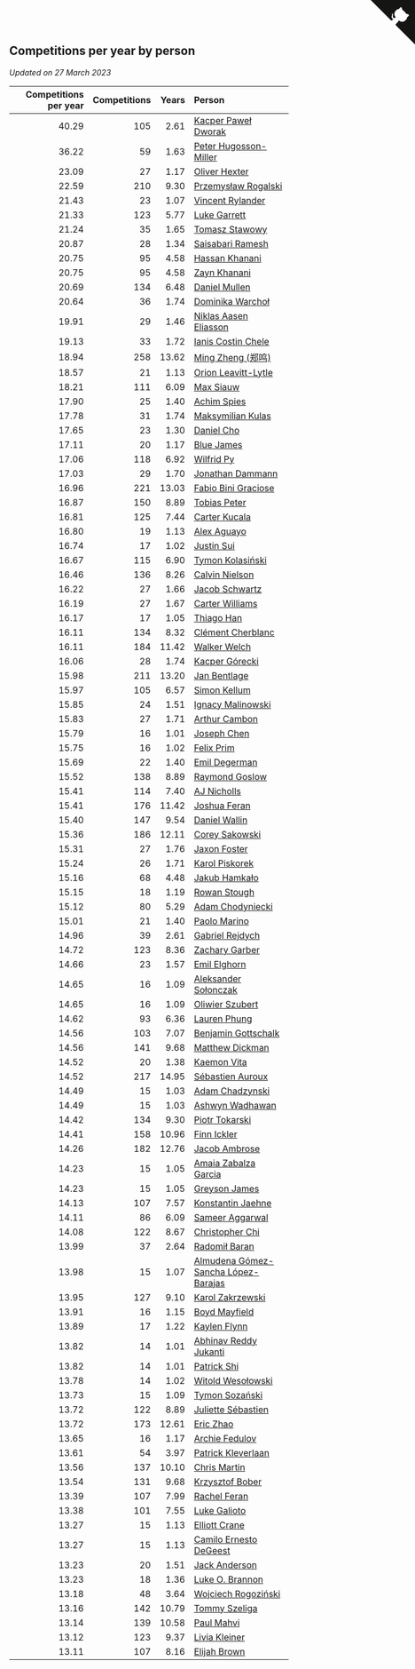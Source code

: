 ## Competitions per year by person

*Updated on 27 March 2023*

| Competitions per year | Competitions | Years | Person |
| ---: | ---: | ---: | :--- |
| 40.29 | 105 | 2.61 | [Kacper Paweł Dworak](https://www.worldcubeassociation.org/persons/2020DWOR01) |
| 36.22 | 59 | 1.63 | [Peter Hugosson-Miller](https://www.worldcubeassociation.org/persons/2021HUGO01) |
| 23.09 | 27 | 1.17 | [Oliver Hexter](https://www.worldcubeassociation.org/persons/2022HEXT01) |
| 22.59 | 210 | 9.30 | [Przemysław Rogalski](https://www.worldcubeassociation.org/persons/2013ROGA02) |
| 21.43 | 23 | 1.07 | [Vincent Rylander](https://www.worldcubeassociation.org/persons/2022RYLA01) |
| 21.33 | 123 | 5.77 | [Luke Garrett](https://www.worldcubeassociation.org/persons/2017GARR05) |
| 21.24 | 35 | 1.65 | [Tomasz Stawowy](https://www.worldcubeassociation.org/persons/2021STAW01) |
| 20.87 | 28 | 1.34 | [Saisabari Ramesh](https://www.worldcubeassociation.org/persons/2021RAME01) |
| 20.75 | 95 | 4.58 | [Hassan Khanani](https://www.worldcubeassociation.org/persons/2018KHAN26) |
| 20.75 | 95 | 4.58 | [Zayn Khanani](https://www.worldcubeassociation.org/persons/2018KHAN28) |
| 20.69 | 134 | 6.48 | [Daniel Mullen](https://www.worldcubeassociation.org/persons/2016MULL04) |
| 20.64 | 36 | 1.74 | [Dominika Warchoł](https://www.worldcubeassociation.org/persons/2021WARC01) |
| 19.91 | 29 | 1.46 | [Niklas Aasen Eliasson](https://www.worldcubeassociation.org/persons/2021ELIA01) |
| 19.13 | 33 | 1.72 | [Ianis Costin Chele](https://www.worldcubeassociation.org/persons/2021CHEL01) |
| 18.94 | 258 | 13.62 | [Ming Zheng (郑鸣)](https://www.worldcubeassociation.org/persons/2009ZHEN11) |
| 18.57 | 21 | 1.13 | [Orion Leavitt-Lytle](https://www.worldcubeassociation.org/persons/2022LEAV01) |
| 18.21 | 111 | 6.09 | [Max Siauw](https://www.worldcubeassociation.org/persons/2017SIAU02) |
| 17.90 | 25 | 1.40 | [Achim Spies](https://www.worldcubeassociation.org/persons/2021SPIE01) |
| 17.78 | 31 | 1.74 | [Maksymilian Kulas](https://www.worldcubeassociation.org/persons/2021KULA02) |
| 17.65 | 23 | 1.30 | [Daniel Cho](https://www.worldcubeassociation.org/persons/2021CHOD01) |
| 17.11 | 20 | 1.17 | [Blue James](https://www.worldcubeassociation.org/persons/2022JAME01) |
| 17.06 | 118 | 6.92 | [Wilfrid Py](https://www.worldcubeassociation.org/persons/2016PYWI01) |
| 17.03 | 29 | 1.70 | [Jonathan Dammann](https://www.worldcubeassociation.org/persons/2021DAMM01) |
| 16.96 | 221 | 13.03 | [Fabio Bini Graciose](https://www.worldcubeassociation.org/persons/2010GRAC02) |
| 16.87 | 150 | 8.89 | [Tobias Peter](https://www.worldcubeassociation.org/persons/2014PETE03) |
| 16.81 | 125 | 7.44 | [Carter Kucala](https://www.worldcubeassociation.org/persons/2015KUCA01) |
| 16.80 | 19 | 1.13 | [Alex Aguayo](https://www.worldcubeassociation.org/persons/2022AGUA01) |
| 16.74 | 17 | 1.02 | [Justin Sui](https://www.worldcubeassociation.org/persons/2022SUIJ01) |
| 16.67 | 115 | 6.90 | [Tymon Kolasiński](https://www.worldcubeassociation.org/persons/2016KOLA02) |
| 16.46 | 136 | 8.26 | [Calvin Nielson](https://www.worldcubeassociation.org/persons/2014NIEL03) |
| 16.22 | 27 | 1.66 | [Jacob Schwartz](https://www.worldcubeassociation.org/persons/2021SCHW01) |
| 16.19 | 27 | 1.67 | [Carter Williams](https://www.worldcubeassociation.org/persons/2021WILL06) |
| 16.17 | 17 | 1.05 | [Thiago Han](https://www.worldcubeassociation.org/persons/2022HANT01) |
| 16.11 | 134 | 8.32 | [Clément Cherblanc](https://www.worldcubeassociation.org/persons/2014CHER05) |
| 16.11 | 184 | 11.42 | [Walker Welch](https://www.worldcubeassociation.org/persons/2011WELC01) |
| 16.06 | 28 | 1.74 | [Kacper Górecki](https://www.worldcubeassociation.org/persons/2021GORE01) |
| 15.98 | 211 | 13.20 | [Jan Bentlage](https://www.worldcubeassociation.org/persons/2010BENT01) |
| 15.97 | 105 | 6.57 | [Simon Kellum](https://www.worldcubeassociation.org/persons/2016KELL12) |
| 15.85 | 24 | 1.51 | [Ignacy Malinowski](https://www.worldcubeassociation.org/persons/2021MALI02) |
| 15.83 | 27 | 1.71 | [Arthur Cambon](https://www.worldcubeassociation.org/persons/2021CAMB01) |
| 15.79 | 16 | 1.01 | [Joseph Chen](https://www.worldcubeassociation.org/persons/2022CHEN16) |
| 15.75 | 16 | 1.02 | [Felix Prim](https://www.worldcubeassociation.org/persons/2022PRIM01) |
| 15.69 | 22 | 1.40 | [Emil Degerman](https://www.worldcubeassociation.org/persons/2021DEGE01) |
| 15.52 | 138 | 8.89 | [Raymond Goslow](https://www.worldcubeassociation.org/persons/2014GOSL01) |
| 15.41 | 114 | 7.40 | [AJ Nicholls](https://www.worldcubeassociation.org/persons/2015NICH04) |
| 15.41 | 176 | 11.42 | [Joshua Feran](https://www.worldcubeassociation.org/persons/2011FERA01) |
| 15.40 | 147 | 9.54 | [Daniel Wallin](https://www.worldcubeassociation.org/persons/2013WALL03) |
| 15.36 | 186 | 12.11 | [Corey Sakowski](https://www.worldcubeassociation.org/persons/2011SAKO01) |
| 15.31 | 27 | 1.76 | [Jaxon Foster](https://www.worldcubeassociation.org/persons/2021FOST01) |
| 15.24 | 26 | 1.71 | [Karol Piskorek](https://www.worldcubeassociation.org/persons/2021PISK01) |
| 15.16 | 68 | 4.48 | [Jakub Hamkało](https://www.worldcubeassociation.org/persons/2018HAMK01) |
| 15.15 | 18 | 1.19 | [Rowan Stough](https://www.worldcubeassociation.org/persons/2022STOU01) |
| 15.12 | 80 | 5.29 | [Adam Chodyniecki](https://www.worldcubeassociation.org/persons/2017CHOD02) |
| 15.01 | 21 | 1.40 | [Paolo Marino](https://www.worldcubeassociation.org/persons/2021MARI04) |
| 14.96 | 39 | 2.61 | [Gabriel Rejdych](https://www.worldcubeassociation.org/persons/2020REJD01) |
| 14.72 | 123 | 8.36 | [Zachary Garber](https://www.worldcubeassociation.org/persons/2014GARB01) |
| 14.66 | 23 | 1.57 | [Emil Elghorn](https://www.worldcubeassociation.org/persons/2021ELGH01) |
| 14.65 | 16 | 1.09 | [Aleksander Sołonczak](https://www.worldcubeassociation.org/persons/2022SOLO01) |
| 14.65 | 16 | 1.09 | [Oliwier Szubert](https://www.worldcubeassociation.org/persons/2022SZUB01) |
| 14.62 | 93 | 6.36 | [Lauren Phung](https://www.worldcubeassociation.org/persons/2016PHUN02) |
| 14.56 | 103 | 7.07 | [Benjamin Gottschalk](https://www.worldcubeassociation.org/persons/2016GOTT01) |
| 14.56 | 141 | 9.68 | [Matthew Dickman](https://www.worldcubeassociation.org/persons/2013DICK01) |
| 14.52 | 20 | 1.38 | [Kaemon Vita](https://www.worldcubeassociation.org/persons/2021VITA01) |
| 14.52 | 217 | 14.95 | [Sébastien Auroux](https://www.worldcubeassociation.org/persons/2008AURO01) |
| 14.49 | 15 | 1.03 | [Adam Chadzynski](https://www.worldcubeassociation.org/persons/2022CHAD02) |
| 14.49 | 15 | 1.03 | [Ashwyn Wadhawan](https://www.worldcubeassociation.org/persons/2022WADH02) |
| 14.42 | 134 | 9.30 | [Piotr Tokarski](https://www.worldcubeassociation.org/persons/2013TOKA01) |
| 14.41 | 158 | 10.96 | [Finn Ickler](https://www.worldcubeassociation.org/persons/2012ICKL01) |
| 14.26 | 182 | 12.76 | [Jacob Ambrose](https://www.worldcubeassociation.org/persons/2010AMBR01) |
| 14.23 | 15 | 1.05 | [Amaia Zabalza Garcia](https://www.worldcubeassociation.org/persons/2022GARC03) |
| 14.23 | 15 | 1.05 | [Greyson James](https://www.worldcubeassociation.org/persons/2022JAME02) |
| 14.13 | 107 | 7.57 | [Konstantin Jaehne](https://www.worldcubeassociation.org/persons/2015JAEH01) |
| 14.11 | 86 | 6.09 | [Sameer Aggarwal](https://www.worldcubeassociation.org/persons/2017AGGA01) |
| 14.08 | 122 | 8.67 | [Christopher Chi](https://www.worldcubeassociation.org/persons/2014CHIC01) |
| 13.99 | 37 | 2.64 | [Radomił Baran](https://www.worldcubeassociation.org/persons/2020BARA02) |
| 13.98 | 15 | 1.07 | [Almudena Gómez-Sancha López-Barajas](https://www.worldcubeassociation.org/persons/2022GOME03) |
| 13.95 | 127 | 9.10 | [Karol Zakrzewski](https://www.worldcubeassociation.org/persons/2014ZAKR01) |
| 13.91 | 16 | 1.15 | [Boyd Mayfield](https://www.worldcubeassociation.org/persons/2022MAYF01) |
| 13.89 | 17 | 1.22 | [Kaylen Flynn](https://www.worldcubeassociation.org/persons/2022FLYN01) |
| 13.82 | 14 | 1.01 | [Abhinav Reddy Jukanti](https://www.worldcubeassociation.org/persons/2022JUKA01) |
| 13.82 | 14 | 1.01 | [Patrick Shi](https://www.worldcubeassociation.org/persons/2022SHIP01) |
| 13.78 | 14 | 1.02 | [Witold Wesołowski](https://www.worldcubeassociation.org/persons/2022WESO01) |
| 13.73 | 15 | 1.09 | [Tymon Sozański](https://www.worldcubeassociation.org/persons/2022SOZA01) |
| 13.72 | 122 | 8.89 | [Juliette Sébastien](https://www.worldcubeassociation.org/persons/2014SEBA01) |
| 13.72 | 173 | 12.61 | [Eric Zhao](https://www.worldcubeassociation.org/persons/2010ZHAO19) |
| 13.65 | 16 | 1.17 | [Archie Fedulov](https://www.worldcubeassociation.org/persons/2022FEDU01) |
| 13.61 | 54 | 3.97 | [Patrick Kleverlaan](https://www.worldcubeassociation.org/persons/2019KLEV01) |
| 13.56 | 137 | 10.10 | [Chris Martin](https://www.worldcubeassociation.org/persons/2013MART03) |
| 13.54 | 131 | 9.68 | [Krzysztof Bober](https://www.worldcubeassociation.org/persons/2013BOBE01) |
| 13.39 | 107 | 7.99 | [Rachel Feran](https://www.worldcubeassociation.org/persons/2015FERA01) |
| 13.38 | 101 | 7.55 | [Luke Galioto](https://www.worldcubeassociation.org/persons/2015GALI02) |
| 13.27 | 15 | 1.13 | [Elliott Crane](https://www.worldcubeassociation.org/persons/2022CRAN01) |
| 13.27 | 15 | 1.13 | [Camilo Ernesto DeGeest](https://www.worldcubeassociation.org/persons/2022DEGE01) |
| 13.23 | 20 | 1.51 | [Jack Anderson](https://www.worldcubeassociation.org/persons/2021ANDE05) |
| 13.23 | 18 | 1.36 | [Luke O. Brannon](https://www.worldcubeassociation.org/persons/2021BRAN02) |
| 13.18 | 48 | 3.64 | [Wojciech Rogoziński](https://www.worldcubeassociation.org/persons/2019ROGO04) |
| 13.16 | 142 | 10.79 | [Tommy Szeliga](https://www.worldcubeassociation.org/persons/2012SZEL01) |
| 13.14 | 139 | 10.58 | [Paul Mahvi](https://www.worldcubeassociation.org/persons/2012MAHV01) |
| 13.12 | 123 | 9.37 | [Livia Kleiner](https://www.worldcubeassociation.org/persons/2013KLEI03) |
| 13.11 | 107 | 8.16 | [Elijah Brown](https://www.worldcubeassociation.org/persons/2015BROW03) |


<a href="https://github.com/JustinTimeCuber/wca_statistics" class="github-corner" aria-label="View source on Github"><svg width="80" height="80" viewBox="0 0 250 250" style="fill:#151513; color:#fff; position: absolute; top: 0; border: 0; right: 0;" aria-hidden="true"><path d="M0,0 L115,115 L130,115 L142,142 L250,250 L250,0 Z"></path><path d="M128.3,109.0 C113.8,99.7 119.0,89.6 119.0,89.6 C122.0,82.7 120.5,78.6 120.5,78.6 C119.2,72.0 123.4,76.3 123.4,76.3 C127.3,80.9 125.5,87.3 125.5,87.3 C122.9,97.6 130.6,101.9 134.4,103.2" fill="currentColor" style="transform-origin: 130px 106px;" class="octo-arm"></path><path d="M115.0,115.0 C114.9,115.1 118.7,116.5 119.8,115.4 L133.7,101.6 C136.9,99.2 139.9,98.4 142.2,98.6 C133.8,88.0 127.5,74.4 143.8,58.0 C148.5,53.4 154.0,51.2 159.7,51.0 C160.3,49.4 163.2,43.6 171.4,40.1 C171.4,40.1 176.1,42.5 178.8,56.2 C183.1,58.6 187.2,61.8 190.9,65.4 C194.5,69.0 197.7,73.2 200.1,77.6 C213.8,80.2 216.3,84.9 216.3,84.9 C212.7,93.1 206.9,96.0 205.4,96.6 C205.1,102.4 203.0,107.8 198.3,112.5 C181.9,128.9 168.3,122.5 157.7,114.1 C157.9,116.9 156.7,120.9 152.7,124.9 L141.0,136.5 C139.8,137.7 141.6,141.9 141.8,141.8 Z" fill="currentColor" class="octo-body"></path></svg></a><style>.github-corner:hover .octo-arm{animation:octocat-wave 560ms ease-in-out}@keyframes octocat-wave{0%,100%{transform:rotate(0)}20%,60%{transform:rotate(-25deg)}40%,80%{transform:rotate(10deg)}}@media (max-width:500px){.github-corner:hover .octo-arm{animation:none}.github-corner .octo-arm{animation:octocat-wave 560ms ease-in-out}}</style>
